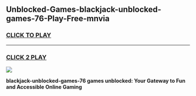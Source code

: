 
## Unblocked-Games-blackjack-unblocked-games-76-Play-Free-mnvia
<h3>
<a href="https://premium76.site?title=blackjack-unblocked-games-76&ref=18A">CLICK TO PLAY</a></h3>
<hr>

<h3>
<a href="https://premium76.site?title=blackjack-unblocked-games-76&ref=18A">CLICK 2 PLAY</a>
  
</h3>

<a href="https://premium76.site?title=blackjack-unblocked-games-76&ref=18A"><img src="https://clearcache.store/games.png"></a>


**blackjack-unblocked-games-76 games unblocked: Your Gateway to Fun and Accessible Online Gaming**
